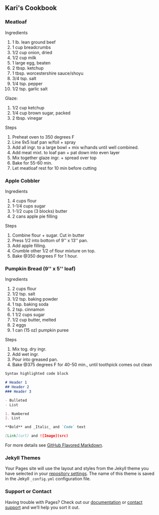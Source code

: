 ## Kari's Cookbook

### Meatloaf
Ingredients
1. 1 lb. lean ground beef
2. 1 cup breadcrumbs
3. 1/2 cup onion, dried
4. 1/2 cup milk
5. 1 large egg, beaten
6. 2 tbsp. ketchup
7. 1 tbsp. worcestershire sauce/shoyu
8. 3/4 tsp. salt
9. 1/4 tsp. pepper
10. 1/2 tsp. garlic salt

Glaze: 
1. 1/2 cup ketchup
2. 1/4 cup brown sugar, packed
3. 2 tbsp. vinegar

Steps
1. Preheat oven to 350 degrees F
2. Line 9x5 loaf pan w/foil + spray
3. Add all ingr. to a large bowl + mix w/hands until well combined.
4. Add meat mixt. to loaf pan + pat down into even layer
5. Mix together glaze ingr. + spread over top
6. Bake for 55-60 min.
7. Let meatloaf rest for 10 min before cutting

### Apple Cobbler
Ingredients
1. 4 cups flour
2. 1-1/4 cups sugar
3. 1-1/2 cups (3 blocks) butter
4. 2 cans apple pie filling

Steps
1. Combine flour + sugar. Cut in butter
2. Press 1/2 into bottom of 9'' x 13'' pan.
3. Add apple filling.
4. Crumble other 1/2 of flour mixture on top.
5. Bake @350 degrees F for 1 hour.

### Pumpkin Bread (9'' x 5'' loaf)
Ingredients
1. 2 cups flour
2. 1/2 tsp. salt
3. 1/2 tsp. baking powder
4. 1 tsp. baking soda
5. 2 tsp. cinnamon
6. 1 1/2 cups sugar
7. 1/2 cup butter, melted
8. 2 eggs
9. 1 can (15 oz) pumpkin puree

Steps
1. Mix tog. dry ingr.
2. Add wet ingr.
3. Pour into greased pan.
4. Bake @375 degrees F for 40-50 min., until toothpick comes out clean

```markdown
Syntax highlighted code block

# Header 1
## Header 2
### Header 3

- Bulleted
- List

1. Numbered
2. List

**Bold** and _Italic_ and `Code` text

[Link](url) and ![Image](src)
```

For more details see [GitHub Flavored Markdown](https://guides.github.com/features/mastering-markdown/).

### Jekyll Themes

Your Pages site will use the layout and styles from the Jekyll theme you have selected in your [repository settings](https://github.com/abootatoo/YAY/settings). The name of this theme is saved in the Jekyll `_config.yml` configuration file.

### Support or Contact

Having trouble with Pages? Check out our [documentation](https://help.github.com/categories/github-pages-basics/) or [contact support](https://github.com/contact) and we’ll help you sort it out.

